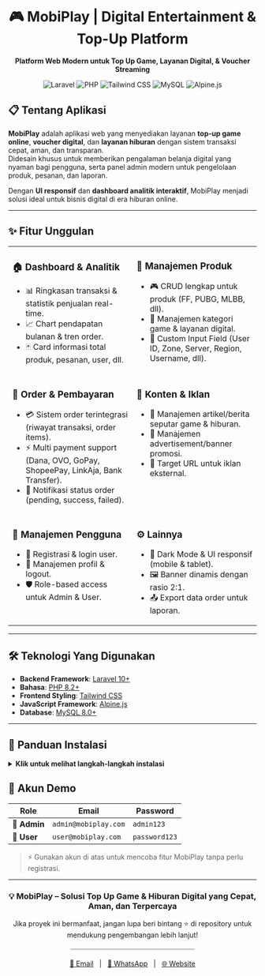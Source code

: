 <div align="center">

# 🎮 MobiPlay | Digital Entertainment & Top-Up Platform

**Platform Web Modern untuk Top Up Game, Layanan Digital, & Voucher Streaming**

</div>

<p align="center">
  <img src="https://img.shields.io/badge/Laravel-FF2D20?style=for-the-badge&logo=laravel&logoColor=white" alt="Laravel">
  <img src="https://img.shields.io/badge/PHP-777BB4?style=for-the-badge&logo=php&logoColor=white" alt="PHP">
  <img src="https://img.shields.io/badge/Tailwind_CSS-06B6D4?style=for-the-badge&logo=tailwindcss&logoColor=white" alt="Tailwind CSS">
  <img src="https://img.shields.io/badge/MySQL-4479A1?style=for-the-badge&logo=mysql&logoColor=white" alt="MySQL">
  <img src="https://img.shields.io/badge/Alpine.js-8BC0D0?style=for-the-badge&logo=alpine.js&logoColor=white" alt="Alpine.js">
</p>


## 📋 Tentang Aplikasi

**MobiPlay** adalah aplikasi web yang menyediakan layanan **top-up game online**, **voucher digital**, dan **layanan hiburan** dengan sistem transaksi cepat, aman, dan transparan.  
Didesain khusus untuk memberikan pengalaman belanja digital yang nyaman bagi pengguna, serta panel admin modern untuk pengelolaan produk, pesanan, dan laporan.

Dengan **UI responsif** dan **dashboard analitik interaktif**, MobiPlay menjadi solusi ideal untuk bisnis digital di era hiburan online.

---

## ✨ Fitur Unggulan

<table width="100%">
  <tbody>
    <tr>
      <td width="50%" valign="top">
        <h3>🏠 Dashboard & Analitik</h3>
        <ul>
          <li>📊 Ringkasan transaksi & statistik penjualan real-time.</li>
          <li>📈 Chart pendapatan bulanan & tren order.</li>
          <li>🃏 Card informasi total produk, pesanan, user, dll.</li>
        </ul>
      </td>
      <td width="50%" valign="top">
        <h3>🛒 Manajemen Produk</h3>
        <ul>
          <li>🎮 CRUD lengkap untuk produk (FF, PUBG, MLBB, dll).</li>
          <li>📂 Manajemen kategori game & layanan digital.</li>
          <li>📝 Custom Input Field (User ID, Zone, Server, Region, Username, dll).</li>
        </ul>
      </td>
    </tr>
    <tr>
      <td width="50%" valign="top">
        <h3>📑 Order & Pembayaran</h3>
        <ul>
          <li>💳 Sistem order terintegrasi (riwayat transaksi, order items).</li>
          <li>⚡ Multi payment support (Dana, OVO, GoPay, ShopeePay, LinkAja, Bank Transfer).</li>
          <li>🔔 Notifikasi status order (pending, success, failed).</li>
        </ul>
      </td>
      <td width="50%" valign="top">
        <h3>📢 Konten & Iklan</h3>
        <ul>
          <li>📰 Manajemen artikel/berita seputar game & hiburan.</li>
          <li>📢 Manajemen advertisement/banner promosi.</li>
          <li>🎯 Target URL untuk iklan eksternal.</li>
        </ul>
      </td>
    </tr>
    <tr>
      <td width="50%" valign="top">
        <h3>👤 Manajemen Pengguna</h3>
        <ul>
          <li>🙋 Registrasi & login user.</li>
          <li>🔐 Manajemen profil & logout.</li>
          <li>🛡️ Role-based access untuk Admin & User.</li>
        </ul>
      </td>
      <td width="50%" valign="top">
        <h3>⚙️ Lainnya</h3>
        <ul>
          <li>🌙 Dark Mode & UI responsif (mobile & tablet).</li>
          <li>🖼️ Banner dinamis dengan rasio 2:1.</li>
          <li>📤 Export data order untuk laporan.</li>
        </ul>
      </td>
    </tr>
  </tbody>
</table>

---

## 🛠️ Teknologi Yang Digunakan

- **Backend Framework**: [Laravel 10+](https://laravel.com/docs)  
- **Bahasa**: [PHP 8.2+](https://www.php.net/)  
- **Frontend Styling**: [Tailwind CSS](https://tailwindcss.com/docs)  
- **JavaScript Framework**: [Alpine.js](https://alpinejs.dev/start-here)  
- **Database**: [MySQL 8.0+](https://dev.mysql.com/doc/)  

---

## 🚀 Panduan Instalasi

<details>
<summary><strong>Klik untuk melihat langkah-langkah instalasi</strong></summary>
<br>

### 📦 Prasyarat
Pastikan environment Anda telah terinstal:
- [PHP 8.2+](https://www.php.net/downloads.php)
- [Composer 2.0+](https://getcomposer.org/download/)
- [Node.js 18+](https://nodejs.org/en/download)
- [MySQL 8.0+](https://dev.mysql.com/downloads/mysql/)

### 1. Clone Repository
```bash
git clone https://github.com/username/mobiplay.git
cd mobiplay
```

### 2. Instalasi Dependensi
```bash
composer install
npm install
```

### 3. Konfigurasi Environment
```bash
cp .env.example .env
php artisan key:generate
```

### 4. Konfigurasi Database
```bash
DB_CONNECTION=mysql
DB_HOST=127.0.0.1
DB_PORT=3306
DB_DATABASE=mobiplay
DB_USERNAME=root   # user database
DB_PASSWORD=       # password database
```

### 5. Migrasi dan Seeder
```bash
php artisan migrate --seed
```

### 6. Build Asset Frontend
```bash
npm run build    # untuk production
```

### 7. Jalankan Website
```bash
npm run dev        # untuk development
composer run dev   # alternatif via composer
```

🎉 Website berjalan di http://localhost:8000
 atau sesuai konfigurasi vite.

</details> 

## 🔑 Akun Demo

| Role   | Email                | Password  |
|--------|----------------------|-----------|
| 👑 **Admin** | `admin@mobiplay.com` | `admin123` |
| 🙍 **User**  | `user@mobiplay.com`  | `password123` |

> ⚡ Gunakan akun di atas untuk mencoba fitur MobiPlay tanpa perlu registrasi.  

---

<div align="center">

<h3>💡 MobiPlay – Solusi Top Up Game & Hiburan Digital yang Cepat, Aman, dan Terpercaya</h3>

<p>Jika proyek ini bermanfaat, jangan lupa beri bintang ⭐ di repository untuk mendukung pengembangan lebih lanjut!</p>

<hr style="height:1px; width:50%; border-width:0; color:gray; background-color:gray; margin: 20px auto;">

<p>
  <a href="mailto:nyomangedeewisaya@gmail.com">📧 Email</a> &nbsp;&nbsp;|&nbsp;&nbsp;
  <a href="https://wa.me/6285788773480">💬 WhatsApp</a> &nbsp;&nbsp;|&nbsp;&nbsp;
  <a href="https://mobiplay.com">🌐 Website</a>
</p>

</div>
